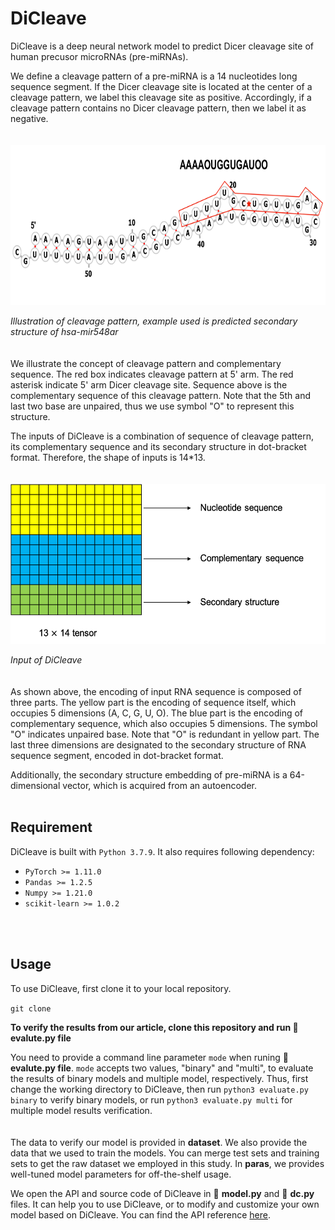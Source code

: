 # DiCleave

DiCleave is a deep neural network model to predict Dicer cleavage site of human precusor microRNAs (pre-miRNAs).

We define a cleavage pattern of a pre-miRNA is a 14 nucleotides long sequence segment. If the Dicer cleavage site is located at the center of a cleavage pattern, we label this cleavage site as positive. Accordingly, if a cleavage pattern contains no Dicer cleavage pattern, then we label it as negative.
<br>
<br>
<br>
<img src="/img/cleav_patt.png" alt="cleavage pattern" height="256">

*Illustration of cleavage pattern, example used is predicted secondary structure of hsa-mir548ar*
<br>
<br>
<br>
We illustrate the concept of cleavage pattern and complementary sequence. The red box indicates cleavage pattern at 5' arm. The red asterisk indicate 5' arm Dicer cleavage site. Sequence above is the complementary sequence of this cleavage pattern. Note that the 5th and last two base are unpaired, thus we use symbol "O" to represent this structure.

The inputs of DiCleave is a combination of sequence of cleavage pattern, its complementary sequence and its secondary structure in dot-bracket format. Therefore, the shape of inputs is 14\*13.
<br>
<br>
<br>
<img src="/img/input_.png" alt="input" height="256">

*Input of DiCleave*
<br>
<br>
<br>
As shown above, the encoding of input RNA sequence is composed of three parts. The yellow part is the encoding of sequence itself, which occupies 5 dimensions (A, C, G, U, O). The blue part is the encoding of complementary sequence, which also occupies 5 dimensions. The symbol "O" indicates unpaired base. Note that "O" is redundant in yellow part. The last three dimensions are designated to the secondary structure of RNA sequence segment, encoded in dot-bracket format.

Additionally, the secondary structure embedding of pre-miRNA is a 64-dimensional vector, which is acquired from an autoencoder.
<br>
<br>
## Requirement

DiCleave is built with `Python 3.7.9`. It also requires following dependency:
* `PyTorch >= 1.11.0`
* `Pandas >= 1.2.5`
* `Numpy >= 1.21.0`
* `scikit-learn >= 1.0.2`
<br>
<br>

## Usage

To use DiCleave, first clone it to your local repository.

`git clone `

**To verify the results from our article, clone this repository and run :page_facing_up: evalute.py file**

You need to provide a command line parameter `mode` when runing :page_facing_up: **evalute.py file**. `mode` accepts two values, "binary" and "multi", to evaluate the results of binary models and multiple model, respectively. Thus, first change the working directory to DiCleave, then run `python3 evaluate.py binary` to verify binary models, or run `python3 evaluate.py multi` for multiple model results verification.
<br>
<br>
<br>
The data to verify our model is provided in **dataset**. We also provide the data that we used to train the models. You can merge test sets and training sets to get the raw dataset we employed in this study. In **paras**, we provides well-tuned model parameters for off-the-shelf usage.


We open the API and source code of DiCleave in :page_facing_up: **model.py** and :page_facing_up: **dc.py** files. It can help you to use DiCleave, or to modify and customize your own model based on DiCleave. You can find the API reference [here](https://bic-1.gitbook.io/dicleave/).
